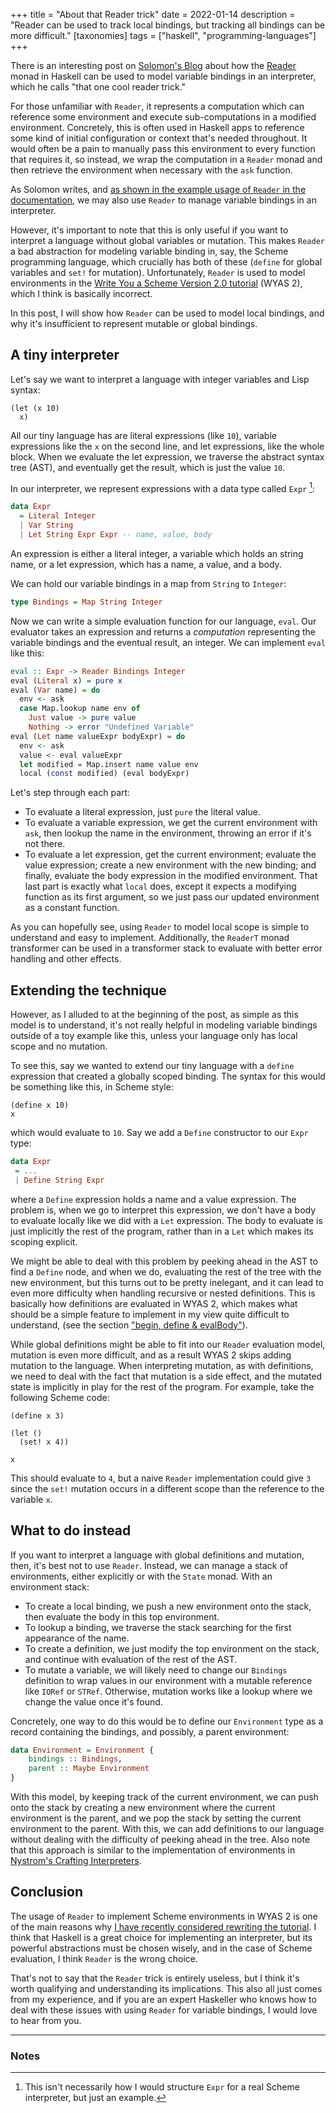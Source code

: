 +++
title = "About that Reader trick"
date = 2022-01-14
description = "Reader can be used to track local bindings, but tracking all bindings can be more difficult."
[taxonomies]
tags = ["haskell", "programming-languages"]
+++

There is an interesting post on [Solomon's Blog](https://blog.cofree.coffee/2021-08-13-that-one-cool-reader-trick/) about how the [Reader](https://hackage.haskell.org/package/mtl-2.2.2/docs/Control-Monad-Reader.html) monad in Haskell can be used to model variable bindings in an interpreter, which he calls "that one cool reader trick."

For those unfamiliar with `Reader`, it represents a computation which can reference some environment and execute sub-computations in a modified environment. Concretely, this is often used in Haskell apps to reference some kind of initial configuration or context that's needed throughout. It would often be a pain to manually pass this environment to every function that requires it, so instead, we wrap the computation in a `Reader` monad and then retrieve the environment when necessary with the `ask` function.

As Solomon writes, and [as shown in the example usage of `Reader` in the documentation](https://hackage.haskell.org/package/mtl-2.2.2/docs/Control-Monad-Reader.html#g:4), we may also use `Reader` to manage variable bindings in an interpreter.

However, it's important to note that this is only useful if you want to interpret a language without global variables or mutation. This makes `Reader` a bad abstraction for modeling variable binding in, say, the Scheme programming language, which crucially has both of these (`define` for global variables and `set!` for mutation). Unfortunately, `Reader` is used to model environments in the [Write You a Scheme Version 2.0 tutorial](https://wespiser.com/writings/wyas/00_overview.html) (WYAS 2), which I think is basically incorrect.

In this post, I will show how `Reader` can be used to model local bindings, and why it's insufficient to represent mutable or global bindings.

## A tiny interpreter

Let's say we want to interpret a language with integer variables and Lisp syntax:

```rkt
(let (x 10)
  x)
```

All our tiny language has are literal expressions (like `10`), variable expressions like the `x` on the second line, and let expressions, like the whole block. When we evaluate the let expression, we traverse the abstract syntax tree (AST), and eventually get the result, which is just the value `10`.

In our interpreter, we represent expressions with a data type called `Expr` [^1]:

```hs
data Expr 
  = Literal Integer
  | Var String
  | Let String Expr Expr -- name, value, body
```

An expression is either a literal integer, a variable which holds an string name, or a let expression, which has a name, a value, and a body.

We can hold our variable bindings in a map from `String` to `Integer`:

```hs
type Bindings = Map String Integer
```

Now we can write a simple evaluation function for our language, `eval`. Our evaluator takes an expression and returns a *computation* representing the variable bindings and the eventual result, an integer. We can implement `eval` like this:

```hs
eval :: Expr -> Reader Bindings Integer
eval (Literal x) = pure x
eval (Var name) = do
  env <- ask
  case Map.lookup name env of
    Just value -> pure value
    Nothing -> error "Undefined Variable"
eval (Let name valueExpr bodyExpr) = do
  env <- ask
  value <- eval valueExpr
  let modified = Map.insert name value env
  local (const modified) (eval bodyExpr)
```

Let's step through each part:
- To evaluate a literal expression, just `pure` the literal value.
- To evaluate a variable expression, we get the current environment with `ask`, then lookup the name in the environment, throwing an error if it's not there.
- To evaluate a let expression, get the current environment; evaluate the value expression; create a new environment with the new binding; and finally, evaluate the body expression in the modified environment. That last part is exactly what `local` does, except it expects a modifying function as its first argument, so we just pass our updated environment as a constant function.

As you can hopefully see, using `Reader` to model local scope is simple to understand and easy to implement. Additionally, the `ReaderT` monad transformer can be used in a transformer stack to evaluate with better error handling and other effects.

## Extending the technique

However, as I alluded to at the beginning of the post, as simple as this model is to understand, it's not really helpful in modeling variable bindings outside of a toy example like this, unless your language only has local scope and no mutation. 

To see this, say we wanted to extend our tiny language with a `define` expression that created a globally scoped binding. The syntax for this would be something like this, in Scheme style:

```rkt
(define x 10)
x
```

which would evaluate to `10`. Say we add a `Define` constructor to our `Expr` type:

```hs
data Expr
 = ...
 | Define String Expr
```

where a `Define` expression holds a name and a value expression. The problem is, when we go to interpret this expression, we don't have a body to evaluate locally like we did with a `Let` expression. The body to evaluate is just implicitly the rest of the program, rather than in a `Let` which makes its scoping explicit. 

We might be able to deal with this problem by peeking ahead in the AST to find a `Define` node, and when we do, evaluating the rest of the tree with the new environment, but this turns out to be pretty inelegant, and it can lead to even more difficulty when handling recursive or nested definitions. This is basically how definitions are evaluated in WYAS 2, which makes what should be a simple feature to implement in my view quite difficult to understand, (see the section ["begin, define & evalBody"](https://wespiser.com/writings/wyas/03_evaluation.html)).

While global definitions might be able to fit into our `Reader` evaluation model, mutation is even more difficult, and as a result WYAS 2 skips adding mutation to the language. When interpreting mutation, as with definitions, we need to deal with the fact that mutation is a side effect, and the mutated state is implicitly in play for the rest of the program. For example, take the following Scheme code:

```rkt
(define x 3)

(let ()
  (set! x 4))

x
```

This should evaluate to `4`, but a naive `Reader` implementation could give `3` since the `set!` mutation occurs in a different scope than the reference to the variable `x`.

## What to do instead

If you want to interpret a language with global definitions and mutation, then, it's best not to use `Reader`. Instead, we can manage a stack of environments, either explicitly or with the `State` monad. With an environment stack:

- To create a local binding, we push a new environment onto the stack, then evaluate the body in this top environment. 
- To lookup a binding, we traverse the stack searching for the first appearance of the name.
- To create a definition, we just modify the top environment on the stack, and continue with evaluation of the rest of the AST.
- To mutate a variable, we will likely need to change our `Bindings` definition to wrap values in our environment with a mutable reference like `IORef` or `STRef`. Otherwise, mutation works like a lookup where we change the value once it's found.

Concretely, one way to do this would be to define our `Environment` type as a record containing the bindings, and possibly, a parent environment:

```hs
data Environment = Environment {   
    bindings :: Bindings,
    parent :: Maybe Environment
}
```

With this model, by keeping track of the current environment, we can push onto the stack by creating a new environment where the current environment is the parent, and we pop the stack by setting the current environment to the parent. With this, we can add definitions to our language without dealing with the difficulty of peeking ahead in the tree. Also note that this approach is similar to the implementation of environments in [Nystrom's Crafting Interpreters](https://craftinginterpreters.com/contents.html).

## Conclusion

The usage of `Reader` to implement Scheme environments in WYAS 2 is one of the main reasons why [I have recently considered rewriting the tutorial](https://twitter.com/micah_cantor/status/1478080626523783170?s=20). I think that Haskell is a great choice for implementing an interpreter, but its powerful abstractions must be chosen wisely, and in the case of Scheme evaluation, I think `Reader` is the wrong choice.

That's not to say that the `Reader` trick is entirely useless, but I think it's worth qualifying and understanding its implications. This also all just comes from my experience, and if you are an expert Haskeller who knows how to deal with these issues with using `Reader` for variable bindings, I would love to hear from you.

-----------

### Notes

[^1]: This isn't necessarily how I would structure `Expr` for a real Scheme interpreter, but just an example.